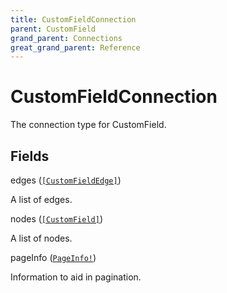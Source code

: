 ```yaml
---
title: CustomFieldConnection
parent: CustomField
grand_parent: Connections
great_grand_parent: Reference
---
```


# CustomFieldConnection

The connection type for CustomField.

## Fields

<div class="field-entry ">
  <span id="edges" class="field-name anchored">edges (<code><a href="/docs/reference/connection_type/custom_field/custom_field_edge">[CustomFieldEdge]</a></code>)</span>

  <div class="description-wrapper">
   <p>A list of edges.</p>

  </div>
</div>

<div class="field-entry ">
  <span id="nodes" class="field-name anchored">nodes (<code><a href="/docs/reference/object/custom_field">[CustomField]</a></code>)</span>

  <div class="description-wrapper">
   <p>A list of nodes.</p>

  </div>
</div>

<div class="field-entry ">
  <span id="page_info" class="field-name anchored">pageInfo (<code><a href="/docs/reference/object/page_info">PageInfo!</a></code>)</span>

  <div class="description-wrapper">
   <p>Information to aid in pagination.</p>

  </div>
</div>

